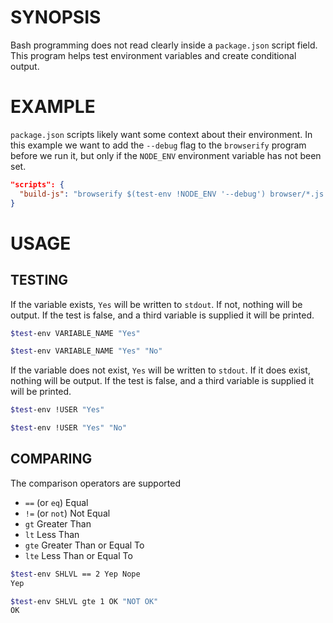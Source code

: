 # SYNOPSIS
Bash programming does not read clearly inside a `package.json` script field. 
This program helps test environment variables and create conditional output.

# EXAMPLE
`package.json` scripts likely want some context about their environment. In 
this example we want to add the `--debug` flag to the `browserify` program
before we run it, but only if the `NODE_ENV` environment variable has not
been set.

```json
"scripts": {
  "build-js": "browserify $(test-env !NODE_ENV '--debug') browser/*.js > static/bundle.js"
}
```

# USAGE
## TESTING
If the variable exists, `Yes` will be written to `stdout`. If not, nothing will be output. 
If the test is false, and a third variable is supplied it will be printed.

```bash
$test-env VARIABLE_NAME "Yes"
```

```bash
$test-env VARIABLE_NAME "Yes" "No"
```

If the variable does not exist, `Yes` will be written to `stdout`. If it does exist, 
nothing will be output. If the test is false, and a third variable is supplied it will be 
printed.

```bash
$test-env !USER "Yes"
```

```bash
$test-env !USER "Yes" "No"
```

## COMPARING
The comparison operators are supported

 - `==` (or `eq`) Equal
 - `!=` (or `not`) Not Equal
 - `gt` Greater Than
 - `lt` Less Than
 - `gte` Greater Than or Equal To
 - `lte` Less Than or Equal To

```bash
$test-env SHLVL == 2 Yep Nope
Yep
```

```bash
$test-env SHLVL gte 1 OK "NOT OK"
OK
```
